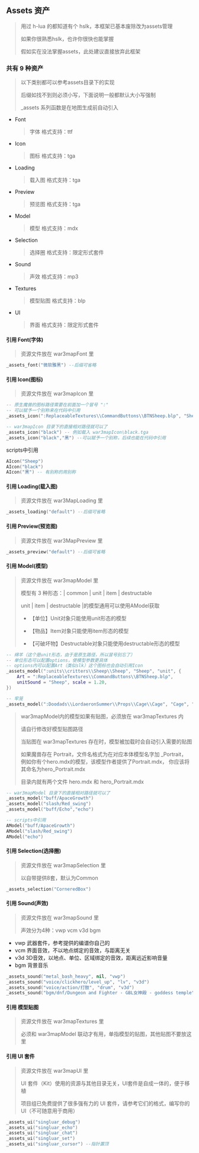 ## Assets 资产

> 用过 h-lua 的都知道有个 hslk，本框架已基本废除改为assets管理
>
> 如果你很熟悉hslk，也许你很快也能掌握
>
> 假如实在没法掌握assets，此处建议直接放弃此框架

### 共有 9 种资产

> 以下类别都可以参考assets目录下的实现
>
> 后缀如找不到则必须小写，下面说明一般都默认大小写强制
>
> _assets 系列函数是在地图生成前自动引入

* Font
  > 字体 格式支持：ttf
* Icon
  > 图标 格式支持：tga
* Loading
  > 载入图 格式支持：tga
* Preview
  > 预览图 格式支持：tga
* Model
  > 模型 格式支持：mdx
* Selection
  > 选择圈 格式支持：限定形式套件
* Sound
  > 声效 格式支持：mp3
* Textures
  > 模型贴图 格式支持：blp
* UI
  > 界面 格式支持：限定形式套件

#### 引用 Font(字体)

> 资源文件放在 war3mapFont 里

```lua
_assets_font("微软雅黑") --后缀可省略
```

#### 引用 Icon(图标)

> 资源文件放在 war3mapIcon 里

```lua
-- 原生魔兽的图标路径需要在前面加一个冒号 ":"
-- 可以赋予一个别称来在代码中引用
_assets_icon(":ReplaceableTextures\\CommandButtons\\BTNSheep.blp", "Sheep")

-- war3mapIcon 目录下的直接相对路径就可以了
_assets_icon("black") -- 例如载入 war3mapIcon\black.tga
_assets_icon("black","黑") --可以赋予一个别称，后续也能在代码中引用
```

scripts中引用

```lua
AIcon("Sheep")
AIcon("black")
AIcon("黑") -- 有别称的用别称
```

#### 引用 Loading(载入图)

> 资源文件放在 war3MapLoading 里

```lua
_assets_loading("default") --后缀可省略
```

#### 引用 Preview(预览图)

> 资源文件放在 war3MapPreview 里

```lua
_assets_preview("default") --后缀可省略
```

#### 引用 Model(模型)

> 资源文件放在 war3mapModel 里
>
> 模型有 3 种形态：| common | unit | item | destructable
>
> unit | item | destructable |的模型通用可以使用AModel获取
>
> * 【单位】Unit对象只能使用unit形态的模型
>
> * 【物品】Item对象只能使用item形态的模型
>
> * 【可破坏物】Destructable对象只能使用destructable形态的模型

```lua
-- 绵羊（这个是unit形态，由于是原生路径，所以冒号别忘了）
-- 单位形态可以配置options，使模型参数更具体
-- options内可以配置Art（类似slk）这个图标也会自动引用Icon
_assets_model(":units\\critters\\Sheep\\Sheep", "Sheep", "unit", {
    Art = ":ReplaceableTextures\\CommandButtons\\BTNSheep.blp",
    unitSound = "Sheep", scale = 1.20,
})

-- 牢笼
_assets_model(":Doodads\\LordaeronSummer\\Props\\Cage\\Cage", "Cage", "destructable")
```

> war3mapModel内的模型如果有贴图，必须放在 war3mapTextures 内
>
> 请自行修改好模型贴图路径
>
> 当贴图在 war3mapTextures 存在时，模型被加载时会自动引入需要的贴图
>
> 如果魔兽存在 Portrait，文件名格式为在对应本体模型名字加 _Portrait，
> 例如你有个hero.mdx的模型，该模型作者提供了Portrait.mdx，
> 你应该将其命名为hero_Portrait.mdx
>
> 目录内就有两个文件 hero.mdx 和 hero_Portrait.mdx

```lua
-- war3mapModel 目录下的直接相对路径就可以了
_assets_model("buff/ApaceGrowth")
_assets_model("slash/Red_swing")
_assets_model("buff/Echo","echo")
```

```lua
-- scripts中引用
AModel("buff/ApaceGrowth")
AModel("slash/Red_swing")
AModel("echo")
```

#### 引用 Selection(选择圈)

> 资源文件放在 war3mapSelection 里
>
> 以自带提供8套，默认为Common

```lua
_assets_selection("CorneredBox")
```

#### 引用 Sound(声效)

> 资源文件放在 war3mapSound 里
>
> 声效分为4种：vwp vcm v3d bgm

* vwp 武器套件，参考提供的编谱你自己的
* vcm 界面音效，不以地点绑定的音效，与距离无关
* v3d 3D音效，以地点、单位、区域绑定的音效，距离远近影响音量
* bgm 背景音乐

```lua
_assets_sound("metal_bash_heavy", nil, "vwp")
_assets_sound("voice/clickhero/level_up", "lv", "v3d")
_assets_sound("voice/action/打鼓", "drum", "v3d")
_assets_sound("bgm/dnf/Dungeon and Fighter - GBL女神殿 - goddess temple", "gbl", "bgm")
```

#### 引用 模型贴图

> 资源文件放在 war3mapTextures 里
>
> 必须和 war3mapModel 联动才有用，单指模型的贴图，其他贴图不要放这里

#### 引用 UI 套件

> 资源文件放在 war3mapUI 里
>
> UI 套件（Kit）使用的资源与其他目录无关，UI套件是自成一体的，便于移植
>
> 项目组已免费提供了很多强有力的 UI 套件，请参考它们的格式，编写你的UI（不可随意用于商用）

```lua
_assets_ui("singluar_debug")
_assets_ui("singluar_echo")
_assets_ui("singluar_chat")
_assets_ui("singluar_set")
_assets_ui("singluar_cursor") --指针置顶
```
